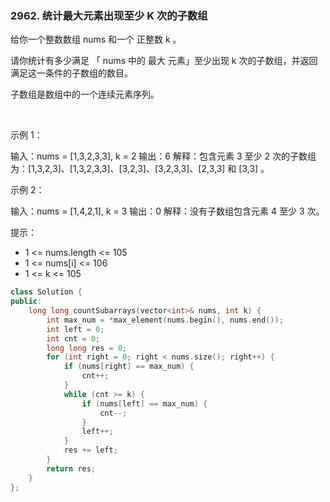 ### 2962. 统计最大元素出现至少 K 次的子数组



给你一个整数数组 nums 和一个 正整数 k 。

请你统计有多少满足 「 nums 中的 最大 元素」至少出现 k 次的子数组，并返回满足这一条件的子数组的数目。

子数组是数组中的一个连续元素序列。

 

示例 1：


输入：nums = [1,3,2,3,3], k = 2
输出：6
解释：包含元素 3 至少 2 次的子数组为：[1,3,2,3]、[1,3,2,3,3]、[3,2,3]、[3,2,3,3]、[2,3,3] 和 [3,3] 。


示例 2：


输入：nums = [1,4,2,1], k = 3
输出：0
解释：没有子数组包含元素 4 至少 3 次。




提示：

 * 1 <= nums.length <= 105
 * 1 <= nums[i] <= 106
 * 1 <= k <= 105

```c++
class Solution {
public:
    long long countSubarrays(vector<int>& nums, int k) {
        int max_num = *max_element(nums.begin(), nums.end());
        int left = 0;
        int cnt = 0;
        long long res = 0;
        for (int right = 0; right < nums.size(); right++) {
            if (nums[right] == max_num) {
                cnt++;
            }
            while (cnt >= k) {
                if (nums[left] == max_num) {
                    cnt--;
                }
                left++;
            }
            res += left;
        }
        return res;
    }
};
```

